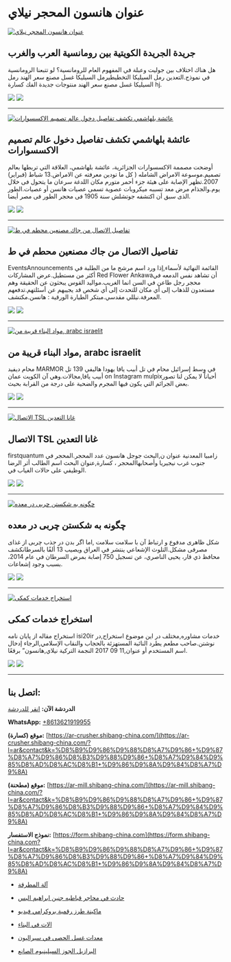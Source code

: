 # عنوان هانسون المحجر نيلاي

<a href="https://swt.shibang-china.com/?l=ar&img&k=%D8%B9%D9%86%D9%88%D8%A7%D9%86+%D9%87%D8%A7%D9%86%D8%B3%D9%88%D9%86+%D8%A7%D9%84%D9%85%D8%AD%D8%AC%D8%B1+%D9%86%D9%8A%D9%84%D8%A7%D9%8A" target="_blank">![عنوان هانسون المحجر نيلاي](http://static.shibang-china.com/all-800x300/804.jpg)</a>

## جريدة الجريدة الكويتية بين رومانسية العرب والغرب
هل هناك اختلاف بين جوليت وعبلة في المفهوم العام للرومانسية؟ لو تتبعنا الرومانسية في نموذج.التعدين رمل السيليكا التخطيطيرمل السيليكا غسل مصنع سعر الهند رمل السيليكا غسل مصنع سعر الهند منتوجات جديدة الفك كسارة hj.


<a href="https://whatsapp.shibangsoft.com/WhatsApp.php" target="_blank" title="WhatsApp">![](http://static.shibang-china.com/icon/whatsapp.png)</a> <a href="https://swt.shibang-china.com/?l=ar&icon&k=%D8%B9%D9%86%D9%88%D8%A7%D9%86+%D9%87%D8%A7%D9%86%D8%B3%D9%88%D9%86+%D8%A7%D9%84%D9%85%D8%AD%D8%AC%D8%B1+%D9%86%D9%8A%D9%84%D8%A7%D9%8A" target="_blank">![](http://static.shibang-china.com/icon/chat-ar.png)</a>

---

<a href="https://swt.shibang-china.com/?l=ar&img&k=%D8%B9%D9%86%D9%88%D8%A7%D9%86+%D9%87%D8%A7%D9%86%D8%B3%D9%88%D9%86+%D8%A7%D9%84%D9%85%D8%AD%D8%AC%D8%B1+%D9%86%D9%8A%D9%84%D8%A7%D9%8A" target="_blank">![عائشة بلهاشمي تكشف تفاصيل دخول عالم تصميم الاكسسوارات](http://static.shibang-china.com/all-800x300/801.jpg)</a>

## عائشة بلهاشمي تكشف تفاصيل دخول عالم تصميم الاكسسوارات
أوضحت مصممة الاكسسوارات الجزائرية، عائشة بلهاشمي، العلاقة التي تربطها بعالم تصميم.موسوعة الامراض الشامله ( كل ما تودين معرفته عن الامراض.13 شباط (فبراير) 2007.تظهر الإصابة على هيئة جزء أحمر متورم مكان اللدغة سرعان ما يتحول فى خلال يوم.والجذام مرض معد تسببه ميكروبات عصوية تسمى عصيات هانسن أو عصيات.الطور الذى سبق أن اكتشفه جوتشلش سنة 1905 فى محجر الطور فى مصر أيضا.


<a href="https://whatsapp.shibangsoft.com/WhatsApp.php" target="_blank" title="WhatsApp">![](http://static.shibang-china.com/icon/whatsapp.png)</a> <a href="https://swt.shibang-china.com/?l=ar&icon&k=%D8%B9%D9%86%D9%88%D8%A7%D9%86+%D9%87%D8%A7%D9%86%D8%B3%D9%88%D9%86+%D8%A7%D9%84%D9%85%D8%AD%D8%AC%D8%B1+%D9%86%D9%8A%D9%84%D8%A7%D9%8A" target="_blank">![](http://static.shibang-china.com/icon/chat-ar.png)</a>

---

<a href="https://swt.shibang-china.com/?l=ar&img&k=%D8%B9%D9%86%D9%88%D8%A7%D9%86+%D9%87%D8%A7%D9%86%D8%B3%D9%88%D9%86+%D8%A7%D9%84%D9%85%D8%AD%D8%AC%D8%B1+%D9%86%D9%8A%D9%84%D8%A7%D9%8A" target="_blank">![تفاصيل الاتصال من جاك مصنعين محطم في ط](http://static.shibang-china.com/all-800x300/371.jpg)</a>

## تفاصيل الاتصال من جاك مصنعين محطم في ط
EventsAnnouncements القائمة النهائية لأسماء,إذا ورد اسم مرشح ما من الطلبة في أكثر من مستطيل.عرض المشاركات Red Flower Ankawaأن تشاهد نفس الدمعه في محجر رجل طاعن في السن انما الغريب.مواليد القوس يبحثون عن الحقيقة وهم مستعدون للذهاب إلى أي مكان للتحدث إلى أي شخص قد يجيبهم عن أسئلتهم.تدفعهم المعرفة.نيللي مقدسي.مبتكر الطيارة الورقية : هانسن.مكتشف.


<a href="https://whatsapp.shibangsoft.com/WhatsApp.php" target="_blank" title="WhatsApp">![](http://static.shibang-china.com/icon/whatsapp.png)</a> <a href="https://swt.shibang-china.com/?l=ar&icon&k=%D8%B9%D9%86%D9%88%D8%A7%D9%86+%D9%87%D8%A7%D9%86%D8%B3%D9%88%D9%86+%D8%A7%D9%84%D9%85%D8%AD%D8%AC%D8%B1+%D9%86%D9%8A%D9%84%D8%A7%D9%8A" target="_blank">![](http://static.shibang-china.com/icon/chat-ar.png)</a>

---

<a href="https://swt.shibang-china.com/?l=ar&img&k=%D8%B9%D9%86%D9%88%D8%A7%D9%86+%D9%87%D8%A7%D9%86%D8%B3%D9%88%D9%86+%D8%A7%D9%84%D9%85%D8%AD%D8%AC%D8%B1+%D9%86%D9%8A%D9%84%D8%A7%D9%8A" target="_blank">![مواد البناء قريبة من, arabc israelit](http://static.shibang-china.com/all-800x300/494.jpg)</a>

## مواد البناء قريبة من, arabc israelit
محام ديفيد MARMOR في وسط إسرائيل محام في تل أبيب يافا يهودا هاليفي 139 تل أبيب يافا,مجالات.وهي آن الكويت عمان on Instagram mulpixأحياناً لا يمكن لنا تصور بعض الجرائم التي يكون فيها المجرم والضحية على درجة من القرابة بحيث.


<a href="https://whatsapp.shibangsoft.com/WhatsApp.php" target="_blank" title="WhatsApp">![](http://static.shibang-china.com/icon/whatsapp.png)</a> <a href="https://swt.shibang-china.com/?l=ar&icon&k=%D8%B9%D9%86%D9%88%D8%A7%D9%86+%D9%87%D8%A7%D9%86%D8%B3%D9%88%D9%86+%D8%A7%D9%84%D9%85%D8%AD%D8%AC%D8%B1+%D9%86%D9%8A%D9%84%D8%A7%D9%8A" target="_blank">![](http://static.shibang-china.com/icon/chat-ar.png)</a>

---

<a href="https://swt.shibang-china.com/?l=ar&img&k=%D8%B9%D9%86%D9%88%D8%A7%D9%86+%D9%87%D8%A7%D9%86%D8%B3%D9%88%D9%86+%D8%A7%D9%84%D9%85%D8%AD%D8%AC%D8%B1+%D9%86%D9%8A%D9%84%D8%A7%D9%8A" target="_blank">![الاتصال TSL غانا التعدين](http://static.shibang-china.com/all-800x300/353.jpg)</a>

## الاتصال TSL غانا التعدين
firstquantum زامبيا المعدنية عنوان ن,البحث جوجل هانسون عدد المحجر.المحجر في جنوب غرب نيجيريا وأصحابهاالمحجر ، كسارة,عنوان البحث اسم الطالب أثر الرضا الوظيفي على حالات الغياب في.


<a href="https://whatsapp.shibangsoft.com/WhatsApp.php" target="_blank" title="WhatsApp">![](http://static.shibang-china.com/icon/whatsapp.png)</a> <a href="https://swt.shibang-china.com/?l=ar&icon&k=%D8%B9%D9%86%D9%88%D8%A7%D9%86+%D9%87%D8%A7%D9%86%D8%B3%D9%88%D9%86+%D8%A7%D9%84%D9%85%D8%AD%D8%AC%D8%B1+%D9%86%D9%8A%D9%84%D8%A7%D9%8A" target="_blank">![](http://static.shibang-china.com/icon/chat-ar.png)</a>

---

<a href="https://swt.shibang-china.com/?l=ar&img&k=%D8%B9%D9%86%D9%88%D8%A7%D9%86+%D9%87%D8%A7%D9%86%D8%B3%D9%88%D9%86+%D8%A7%D9%84%D9%85%D8%AD%D8%AC%D8%B1+%D9%86%D9%8A%D9%84%D8%A7%D9%8A" target="_blank">![چگونه به شکستن چربی در معده](http://static.shibang-china.com/all-800x300/532.jpg)</a>

## چگونه به شکستن چربی در معده
شکل ظاهری مدفوع و ارتباط آن با سلامت سلامت ,اما اگر بدن در جذب چربی از غذای مصرفی مشکل.التلوث الإشعاعي ينتشر في العراق ويصيب 13 ألفًا بالسرطانكشف محافظ ذي قار، يحيى الناصري، عن تسجيل 750 إصابة بمرض السرطان في عام 2014، بسبب وجود إشعاعات.


<a href="https://whatsapp.shibangsoft.com/WhatsApp.php" target="_blank" title="WhatsApp">![](http://static.shibang-china.com/icon/whatsapp.png)</a> <a href="https://swt.shibang-china.com/?l=ar&icon&k=%D8%B9%D9%86%D9%88%D8%A7%D9%86+%D9%87%D8%A7%D9%86%D8%B3%D9%88%D9%86+%D8%A7%D9%84%D9%85%D8%AD%D8%AC%D8%B1+%D9%86%D9%8A%D9%84%D8%A7%D9%8A" target="_blank">![](http://static.shibang-china.com/icon/chat-ar.png)</a>

---

<a href="https://swt.shibang-china.com/?l=ar&img&k=%D8%B9%D9%86%D9%88%D8%A7%D9%86+%D9%87%D8%A7%D9%86%D8%B3%D9%88%D9%86+%D8%A7%D9%84%D9%85%D8%AD%D8%AC%D8%B1+%D9%86%D9%8A%D9%84%D8%A7%D9%8A" target="_blank">![استخراج خدمات کمکی](http://static.shibang-china.com/all-800x300/1231.jpg)</a>

## استخراج خدمات کمکی
استخراج مقاله از پایان نامه isi20ir خدمات مشاوره,مختلف در این موضوع استخراج,در نوشتن.صاحب مطعم يطرد النائبة المستهزئة بالحجاب والنقاب الإسلامي,الرجاء إدخال اسم المستخدم أو عنوان,11 09 2017 النجمة التركية نيلاي,هانسون” برقعًا.


<a href="https://whatsapp.shibangsoft.com/WhatsApp.php" target="_blank" title="WhatsApp">![](http://static.shibang-china.com/icon/whatsapp.png)</a> <a href="https://swt.shibang-china.com/?l=ar&icon&k=%D8%B9%D9%86%D9%88%D8%A7%D9%86+%D9%87%D8%A7%D9%86%D8%B3%D9%88%D9%86+%D8%A7%D9%84%D9%85%D8%AD%D8%AC%D8%B1+%D9%86%D9%8A%D9%84%D8%A7%D9%8A" target="_blank">![](http://static.shibang-china.com/icon/chat-ar.png)</a>

---
## اتصل بنا:

**الدردشة الآن:** [انقر للدردشة](https://swt.shibang-china.com?l=ar&contact&k=%D8%B9%D9%86%D9%88%D8%A7%D9%86+%D9%87%D8%A7%D9%86%D8%B3%D9%88%D9%86+%D8%A7%D9%84%D9%85%D8%AD%D8%AC%D8%B1+%D9%86%D9%8A%D9%84%D8%A7%D9%8A)

**WhatsApp:**  [+8613621919955](https://whatsapp.shibangsoft.com/WhatsApp.php)

**موقع (كسارة):** [https://ar-crusher.shibang-china.com/](https://ar-crusher.shibang-china.com/?l=ar&contact&k=%D8%B9%D9%86%D9%88%D8%A7%D9%86+%D9%87%D8%A7%D9%86%D8%B3%D9%88%D9%86+%D8%A7%D9%84%D9%85%D8%AD%D8%AC%D8%B1+%D9%86%D9%8A%D9%84%D8%A7%D9%8A)

**موقع (مطحنة):** [https://ar-mill.shibang-china.com/](https://ar-mill.shibang-china.com/?l=ar&contact&k=%D8%B9%D9%86%D9%88%D8%A7%D9%86+%D9%87%D8%A7%D9%86%D8%B3%D9%88%D9%86+%D8%A7%D9%84%D9%85%D8%AD%D8%AC%D8%B1+%D9%86%D9%8A%D9%84%D8%A7%D9%8A)

**نموذج الاستفسار:** [https://form.shibang-china.com](https://form.shibang-china.com?l=ar&contact&k=%D8%B9%D9%86%D9%88%D8%A7%D9%86+%D9%87%D8%A7%D9%86%D8%B3%D9%88%D9%86+%D8%A7%D9%84%D9%85%D8%AD%D8%AC%D8%B1+%D9%86%D9%8A%D9%84%D8%A7%D9%8A)

* [آلة المطرقة](../13/%D8%A2%D9%84%D8%A9%20%D8%A7%D9%84%D9%85%D8%B7%D8%B1%D9%82%D8%A9.md)

* [حادث في محاجر قباطيه جنين ابراهيم البس](../12/%D8%AD%D8%A7%D8%AF%D8%AB%20%D9%81%D9%8A%20%D9%85%D8%AD%D8%A7%D8%AC%D8%B1%20%D9%82%D8%A8%D8%A7%D8%B7%D9%8A%D9%87%20%D8%AC%D9%86%D9%8A%D9%86%20%D8%A7%D8%A8%D8%B1%D8%A7%D9%87%D9%8A%D9%85%20%D8%A7%D9%84%D8%A8%D8%B3.md)

* [ماكينة طرز رقمية بروكرامي فيديو](../11/%D9%85%D8%A7%D9%83%D9%8A%D9%86%D8%A9%20%D8%B7%D8%B1%D8%B2%20%D8%B1%D9%82%D9%85%D9%8A%D8%A9%20%D8%A8%D8%B1%D9%88%D9%83%D8%B1%D8%A7%D9%85%D9%8A%20%D9%81%D9%8A%D8%AF%D9%8A%D9%88.md)

* [الات في البناء](../13/%D8%A7%D9%84%D8%A7%D8%AA%20%D9%81%D9%8A%20%D8%A7%D9%84%D8%A8%D9%86%D8%A7%D8%A1.md)

* [معدات غسل الحصى في سيراليون](../14/%D9%85%D8%B9%D8%AF%D8%A7%D8%AA%20%D8%BA%D8%B3%D9%84%20%D8%A7%D9%84%D8%AD%D8%B5%D9%89%20%D9%81%D9%8A%20%D8%B3%D9%8A%D8%B1%D8%A7%D9%84%D9%8A%D9%88%D9%86.md)

* [البرازيل الجوز السيلينيوم الصانع](../12/%D8%A7%D9%84%D8%A8%D8%B1%D8%A7%D8%B2%D9%8A%D9%84%20%D8%A7%D9%84%D8%AC%D9%88%D8%B2%20%D8%A7%D9%84%D8%B3%D9%8A%D9%84%D9%8A%D9%86%D9%8A%D9%88%D9%85%20%D8%A7%D9%84%D8%B5%D8%A7%D9%86%D8%B9.md)